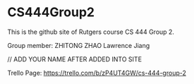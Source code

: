 # CS444Group2

This is the github site of Rutgers course CS 444 Group 2.

Group member:
ZHITONG ZHAO 
Lawrence Jiang

// ADD YOUR NAME AFTER ADDED INTO SITE


Trello Page: 
https://trello.com/b/zP4UT4GW/cs-444-group-2 
